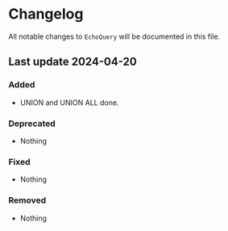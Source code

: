 # Changelog

All notable changes to `EchoQuery` will be documented in this file.

## Last update 2024-04-20

### Added
- UNION and UNION ALL done.

### Deprecated
- Nothing

### Fixed
- Nothing

### Removed
- Nothing
